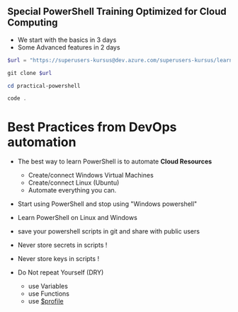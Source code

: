 
## Special PowerShell Training Optimized for Cloud Computing

- We start with the basics in 3 days
- Some Advanced features in 2 days


```powershell
$url = "https://superusers-kursus@dev.azure.com/superusers-kursus/learning-powershell/_git/practical-powershell"

git clone $url

cd practical-powershell

code .
```



# Best Practices from DevOps automation

- The best way to learn PowerShell is to automate **Cloud Resources**
  - Create/connect Windows Virtual Machines 
  - Create/connect Linux (Ubuntu)  
  - Automate everything you can.

- Start using PowerShell and stop using "Windows powershell"

- Learn PowerShell on Linux and Windows 

- save your powershell scripts in git and share with public users

- Never store secrets in scripts !
- Never store keys in scripts !

- Do Not repeat Yourself (DRY)
  - use Variables
  - use Functions
  - use [$profile](https://dev.azure.com/superusers-kursus/learning-powershell/_wiki/wikis/kursus-powershell.wiki/750/Profile)
  


